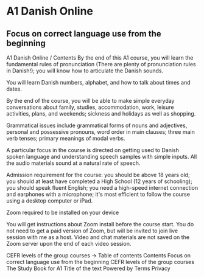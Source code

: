 # A1 Danish Online 

## Focus on correct language use from the beginning
A1 Danish Online / Contents
By the end of this A1 course, you will learn the fundamental rules of pronunciation (There are plenty of pronunciation rules in Danish!); you will know how to articulate the Danish sounds. 

You will learn Danish numbers, alphabet, and how to talk about times and dates. 

By the end of the course, you will be able to make simple everyday conversations about family, studies, accommodation, work, leisure activities, plans, and weekends; sickness and holidays as well as shopping.  

Grammatical issues include grammatical forms of nouns and adjectives, personal and possessive pronouns, word order in main clauses; three main verb tenses; primary meanings of modal verbs.

A particular focus in the course is directed on getting used to Danish spoken language and understanding speech samples with simple inputs.  All the audio materials sound at a natural rate of speech. 

Admission requirement for the course:
you should be above 18 years old;
you should at least have completed a High School (12 years of schooling);
you should speak fluent English;
you need a high-speed internet connection and earphones with a microphone;
it's most efficient to follow the course using a desktop computer or iPad.

Zoom required to be installed on your device

You will get instructions about Zoom install before the course start. You do not need to get a paid version of Zoom, but will be invited to join live session with me as a host. Video and chat materials are not saved on the Zoom server upon the end of each video session. 


CEFR levels of the group courses →
Table of contents
Contents
 Focus on correct language use from the beginning
 CEFR levels of the group courses
 The Study Book for A1
 Title of the text
Powered by
Terms Privacy
